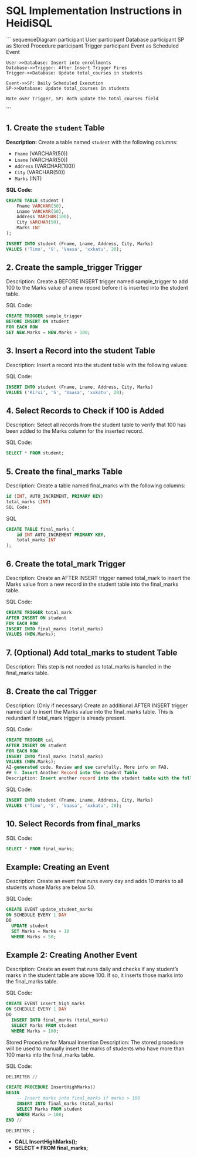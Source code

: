 # SQL Implementation Instructions in HeidiSQL


´´´
sequenceDiagram
    participant User
    participant Database
    participant SP as Stored Procedure
    participant Trigger
    participant Event as Scheduled Event

    User->>Database: Insert into enrollments
    Database->>Trigger: After Insert Trigger Fires
    Trigger->>Database: Update total_courses in students

    Event->>SP: Daily Scheduled Execution
    SP->>Database: Update total_courses in students

    Note over Trigger, SP: Both update the total_courses field


´´´

## 1. Create the `student` Table
**Description:** Create a table named `student` with the following columns:
- `Fname` (VARCHAR(50))
- `Lname` (VARCHAR(50))
- `Address` (VARCHAR(100))
- `City` (VARCHAR(50))
- `Marks` (INT)

**SQL Code:**
```sql
CREATE TABLE student (
    Fname VARCHAR(50),
    Lname VARCHAR(50),
    Address VARCHAR(100),
    City VARCHAR(50),
    Marks INT
);
```
```sql
INSERT INTO student (Fname, Lname, Address, City, Marks) 
VALUES ('Timo', 'S', 'Vaasa', 'xxkatu', 20);
```
## 2. Create the sample_trigger Trigger
Description: Create a BEFORE INSERT trigger named sample_trigger to add 100 to the Marks value of a new record before it is inserted into the student table.

SQL Code:
```sql
CREATE TRIGGER sample_trigger
BEFORE INSERT ON student
FOR EACH ROW
SET NEW.Marks = NEW.Marks + 100;
```
## 3. Insert a Record into the student Table
Description: Insert a record into the student table with the following values:

SQL Code:
```sql
INSERT INTO student (Fname, Lname, Address, City, Marks) 
VALUES ('Kirsi', 'S', 'Vaasa', 'xxkatu', 20);
```
## 4. Select Records to Check if 100 is Added
Description: Select all records from the student table to verify that 100 has been added to the Marks column for the inserted record.

SQL Code:
```sql
SELECT * FROM student;
```

## 5. Create the final_marks Table
Description: Create a table named final_marks with the following columns:
```sql
id (INT, AUTO_INCREMENT, PRIMARY KEY)
total_marks (INT)
SQL Code:
```
SQL
```sql
CREATE TABLE final_marks (
    id INT AUTO_INCREMENT PRIMARY KEY,
    total_marks INT
);
```
## 6. Create the total_mark Trigger
Description: Create an AFTER INSERT trigger named total_mark to insert the Marks value from a new record in the student table into the final_marks table.

SQL Code:
```sql
CREATE TRIGGER total_mark
AFTER INSERT ON student
FOR EACH ROW
INSERT INTO final_marks (total_marks) 
VALUES (NEW.Marks);
```
## 7. (Optional) Add total_marks to student Table
Description: This step is not needed as total_marks is handled in the final_marks table.

## 8. Create the cal Trigger
Description: (Only if necessary) Create an additional AFTER INSERT trigger named cal to insert the Marks value into the final_marks table. This is redundant if total_mark trigger is already present.

SQL Code:
```sql
CREATE TRIGGER cal
AFTER INSERT ON student
FOR EACH ROW
INSERT INTO final_marks (total_marks) 
VALUES (NEW.Marks);
AI-generated code. Review and use carefully. More info on FAQ.
## 9. Insert Another Record into the student Table
Description: Insert another record into the student table with the following values:
```
SQL Code:
```sql
INSERT INTO student (Fname, Lname, Address, City, Marks) 
VALUES ('Timo', 'S', 'Vaasa', 'xxkatu', 20);
```

## 10. Select Records from final_marks
SQL Code:

```sql
SELECT * FROM final_marks;

```

## Example: Creating an Event
Description: Create an event that runs every day and adds 10 marks to all students whose Marks are below 50.

SQL Code:
```sql
CREATE EVENT update_student_marks
ON SCHEDULE EVERY 1 DAY
DO
  UPDATE student
  SET Marks = Marks + 10
  WHERE Marks < 50;

```
## Example 2: Creating Another Event
Description: Create an event that runs daily and checks if any student’s marks in the student table are above 100. If so, it inserts those marks into the final_marks table.

SQL Code:
```sql
CREATE EVENT insert_high_marks
ON SCHEDULE EVERY 1 DAY
DO
  INSERT INTO final_marks (total_marks)
  SELECT Marks FROM student
  WHERE Marks > 100;
```
Stored Procedure for Manual Insertion
Description: The stored procedure will be used to manually insert the marks of students who have more than 100 marks into the final_marks table.

SQL Code:
```sql
DELIMITER //

CREATE PROCEDURE InsertHighMarks()
BEGIN
    -- Insert marks into final_marks if marks > 100
    INSERT INTO final_marks (total_marks)
    SELECT Marks FROM student
    WHERE Marks > 100;
END //

DELIMITER ;
```

- **CALL InsertHighMarks();**
- **SELECT * FROM final_marks;**

